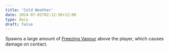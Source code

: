 ```yaml
---
title: 'Cold Weather'
date: 2024-07-01T02:12:56+12:00
type: docs
draft: false
---
```


Spawns a large amount of [Freezing Vapour](https://noita.wiki.gg/wiki/Freezing_Vapour) above the player, which causes damage on contact.
